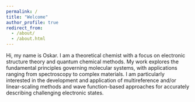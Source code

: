 ```yaml
---
permalink: /
title: "Welcome"
author_profile: true
redirect_from:
  - /about/
  - /about.html
---
```


Hi, my name is Oskar.
I am a theoretical chemist with a focus on electronic structure theory and quantum chemical methods.
My work explores the fundamental principles governing molecular systems, with applications ranging from spectroscopy to complex materials.
I am particularly interested in the development and application of multireference and/or linear-scaling methods and wave function-based approaches for accurately describing challenging electronic states.